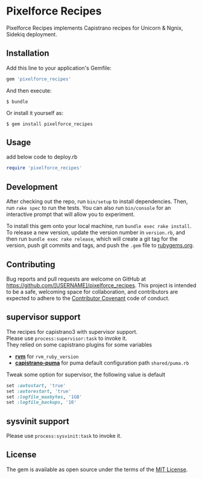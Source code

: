 # Pixelforce Recipes

Pixelforce Recipes implements Capistrano recipes for Unicorn & Ngnix, Sidekiq deployment.

## Installation

Add this line to your application's Gemfile:

```ruby
gem 'pixelforce_recipes'
```

And then execute:

    $ bundle

Or install it yourself as:

    $ gem install pixelforce_recipes

## Usage
add below code to deploy.rb
```ruby
require 'pixelforce_recipes'
```

## Development

After checking out the repo, run `bin/setup` to install dependencies. Then, run `rake spec` to run the tests. You can also run `bin/console` for an interactive prompt that will allow you to experiment.

To install this gem onto your local machine, run `bundle exec rake install`. To release a new version, update the version number in `version.rb`, and then run `bundle exec rake release`, which will create a git tag for the version, push git commits and tags, and push the `.gem` file to [rubygems.org](https://rubygems.org).

## Contributing

Bug reports and pull requests are welcome on GitHub at https://github.com/[USERNAME]/pixelforce_recipes. This project is intended to be a safe, welcoming space for collaboration, and contributors are expected to adhere to the [Contributor Covenant](http://contributor-covenant.org) code of conduct.

## supervisor support

The recipes for capistrano3 with supervisor support.   
Please use `process:supervisor:task` to invoke it.   
They relied on some capistrano plugins for some variables

* [**rvm**](https://github.com/capistrano/rvm) for `rvm_ruby_version`
* [**capistrano-puma**](https://github.com/seuros/capistrano-puma) for puma default configuration path `shared/puma.rb`

Tweak some option for supervisor, the following value is default

```ruby
set :autostart, 'true'
set :autorestart, 'true'
set :logfile_maxbytes, '1GB'
set :logfile_backups, '10'
```

## sysvinit support

Please use `process:sysvinit:task` to invoke it.

## License

The gem is available as open source under the terms of the [MIT License](http://opensource.org/licenses/MIT).
